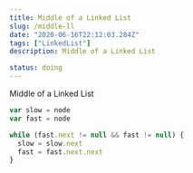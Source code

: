 ```yaml
---
title: Middle of a Linked List
slug: /middle-ll
date: "2020-06-16T22:12:03.284Z"
tags: ["LinkedList"]
description: Middle of a Linked List

status: doing
---
```


Middle of a Linked List

```javascript
var slow = node
var fast = node

while (fast.next != null && fast != null) {
  slow = slow.next
  fast = fast.next.next
}
```
